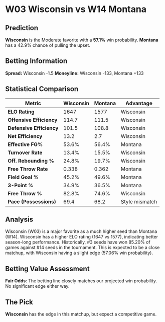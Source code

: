 # W03 Wisconsin vs W14 Montana

## Prediction
**Wisconsin** is the Moderate favorite with a **57.1%** win probability.
**Montana** has a 42.9% chance of pulling the upset.

## Betting Information
**Spread:** Wisconsin -1.5
**Moneyline:** Wisconsin -133, Montana +133

## Statistical Comparison

| Metric | Wisconsin | Montana | Advantage |
|--------|-----------------|-----------------|----------|
| **ELO Rating** | 1647 | 1577 | Wisconsin |
| **Offensive Efficiency** | 114.7 | 111.5 | Wisconsin |
| **Defensive Efficiency** | 101.5 | 108.8 | Wisconsin |
| **Net Efficiency** | 13.2 | 2.7 | Wisconsin |
| **Effective FG%** | 53.6% | 56.4% | Montana |
| **Turnover Rate** | 13.4% | 15.5% | Wisconsin |
| **Off. Rebounding %** | 24.8% | 19.7% | Wisconsin |
| **Free Throw Rate** | 0.338 | 0.362 | Montana |
| **Field Goal %** | 45.2% | 49.6% | Montana |
| **3-Point %** | 34.9% | 36.5% | Montana |
| **Free Throw %** | 82.8% | 74.6% | Wisconsin |
| **Pace (Possessions)** | 69.4 | 68.2 | Style mismatch |

## Analysis

Wisconsin (W03) is a major favorite as a much higher seed than Montana (W14). Wisconsin has a higher ELO rating (1647 vs 1577), indicating better season-long performance. Historically, #3 seeds have won 85.20% of games against #14 seeds in the tournament. This is expected to be a close matchup, with Wisconsin having a slight edge (57.06% win probability).

## Betting Value Assessment

**Fair Odds**: The betting line closely matches our projected win probability. No significant edge either way.

## The Pick

**Wisconsin** has the edge in this matchup, but expect a competitive game.

